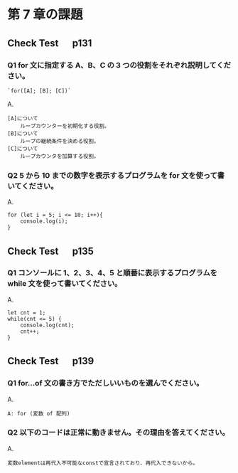 # 第 7 章の課題

## Check Test 　 p131

### Q1 for 文に指定する A、B、C の 3 つの役割をそれぞれ説明してください。

    `for([A]; [B]; [C])`

A.

    [A]について
    	ループカウンターを初期化する役割。
    [B]について
    	ループの継続条件を決める役割。
    [C]について
    	ループカウンタを加算する役割。

### Q2 5 から 10 までの数字を表示するプログラムを for 文を使って書いてください。

A.

    for (let i = 5; i <= 10; i++){
    	console.log(i);
    }

## Check Test 　 p135

### Q1 コンソールに 1、2、3、4、5 と順番に表示するプログラムを while 文を使って書いてください。

A.

    let cnt = 1;
    while(cnt <= 5) {
    	console.log(cnt);
    	cnt++;
    }

## Check Test 　 p139

### Q1 for...of 文の書き方でただしいいものを選んでください。

A.

    A: for (変数 of 配列)

### Q2 以下のコードは正常に動きません。その理由を答えてください。

A.

    変数elementは再代入不可能なconstで宣言されており、再代入できないから。
